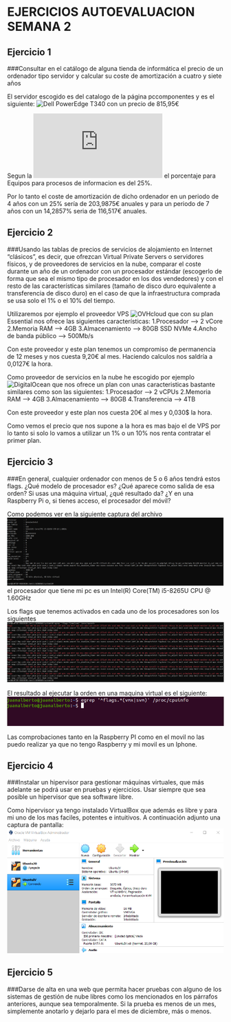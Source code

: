 # EJERCICIOS AUTOEVALUACION SEMANA 2

## Ejercicio 1

###Consultar en el catálogo de alguna tienda de informática el precio de un ordenador tipo servidor y calcular su coste de amortización a cuatro y siete años

El servidor escogido es del catalogo de la página pccomponentes y es el siguiente: ![Dell PowerEdge T340](https://www.pccomponentes.com/dell-poweredge-t340-intel-xeon-e-2124-8gb-1-tb) con un precio de 815,95€

Segun la ![tabla de la agencia tributaria de coeficientes de amortizacion](https://www.agenciatributaria.es/AEAT.internet/Inicio/_Segmentos_/Empresas_y_profesionales/Empresas/Impuesto_sobre_Sociedades/Periodos_impositivos_a_partir_de_1_1_2015/Base_imponible/Amortizacion/Tabla_de_coeficientes_de_amortizacion_lineal_.shtml) el porcentaje para Equipos para procesos de informacion es del 25%.

Por lo tanto el coste de amortización de dicho ordenador en un periodo de 4 años con un 25% sería de 203,9875€ anuales y para un periodo de 7 años con un 14,2857% seria de 116,517€ anuales.  

## Ejercicio 2

###Usando las tablas de precios de servicios de alojamiento en Internet “clásicos”, es decir, que ofrezcan Virtual Private Servers o servidores físicos, y de proveedores de servicios en la nube, comparar el coste durante un año de un ordenador con un procesador estándar (escogerlo de forma que sea el mismo tipo de procesador en los dos vendedores) y con el resto de las características similares (tamaño de disco duro equivalente a transferencia de disco duro) en el caso de que la infraestructura comprada se usa solo el 1% o el 10% del tiempo.

Utilizaremos por ejemplo el proveedor VPS ![OVHcloud](https://www.ovh.es/order/vps/?v=3#/vps/build?selection=~(range~'Essential~pricingMode~'degressivity12~flavor~'vps-essential-2-4-80~os~'ubuntu_20_04~datacenters~(GRA~1))) que con su plan Essential nos ofrece las siguientes características:
	1.Procesador --> 2 vCore
	2.Memoria RAM --> 4GB
	3.Almacenamiento --> 80GB SSD NVMe
	4.Ancho de banda público --> 500Mb/s

Con este proveedor y este plan tenemos un compromiso de permanencia de 12 meses y nos cuesta 9,20€ al mes. Haciendo calculos nos saldría a 0,0127€ la hora.

Como proveedor de servicios en la nube he escogido por ejemplo ![DigitalOcean](https://www.digitalocean.com/pricing/) que nos ofrece un plan con unas caracteristicas bastante similares como son las siguientes:
	1.Procesador --> 2 vCPUs
	2.Memoria RAM --> 4GB
	3.Almacenamiento --> 80GB 
	4.Transferencia --> 4TB

Con este proveedor y este plan nos cuesta 20€ al mes y 0,030$ la hora.

Como vemos el precio que nos supone a la hora es mas bajo el de VPS por lo tanto si solo lo vamos a utilizar un 1% o un 10% nos renta contratar el primer plan.

## Ejercicio 3

###En general, cualquier ordenador con menos de 5 o 6 años tendrá estos flags. ¿Qué modelo de procesador es? ¿Qué aparece como salida de esa orden? Si usas una máquina virtual, ¿qué resultado da? ¿Y en una Raspberry Pi o, si tienes acceso, el procesador del móvil?


Como podemos ver en la siguiente captura del archivo ![Cpu info](./image/cpuinfo.png) el procesador que tiene mi pc es un Intel(R) Core(TM) i5-8265U CPU @ 1.60GHz

Los flags que tenemos activados en cada uno de los procesadores son los siguientes ![Flags](./image/flags.png)

El resultado al ejecutar la orden en una maquina virtual es el siguiente:  ![Flags](./image/flagsVirtualBox.png) 

Las comprobaciones tanto en la Raspberry PI como en el movil no las puedo realizar ya que no tengo Raspberry y mi movil es un Iphone.

## Ejercicio 4

###Instalar un hipervisor para gestionar máquinas virtuales, que más adelante se podrá usar en pruebas y ejercicios. Usar siempre que sea posible un hipervisor que sea software libre.

Como hipervisor ya tengo instalado VirtualBox que además es libre y para mi uno de los mas faciles, potentes e intuitivos. A continuación adjunto una captura de pantalla: ![Hipervisor](./image/hipervisor.png) 

## Ejercicio 5

###Darse de alta en una web que permita hacer pruebas con alguno de los sistemas de gestión de nube libres como los mencionados en los párrafos anteriores, aunque sea temporalmente. Si la prueba es menos de un mes, simplemente anotarlo y dejarlo para el mes de diciembre, más o menos.








